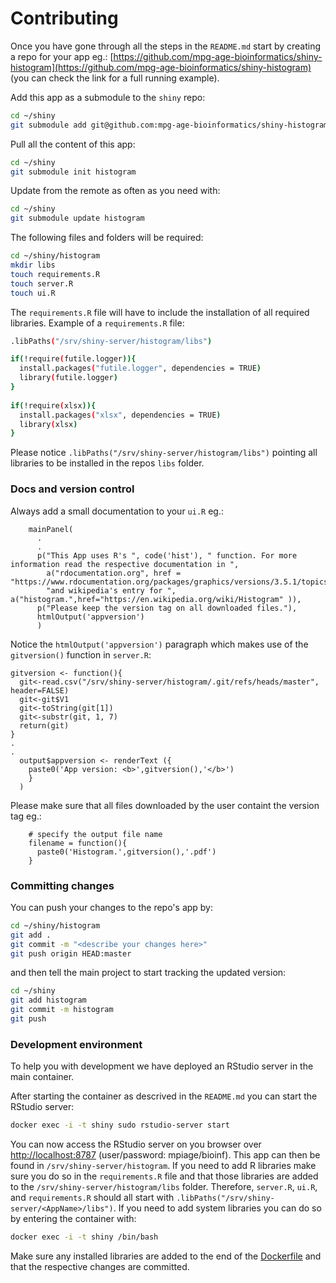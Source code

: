 # Contributing

Once you have gone through all the steps in the `README.md` start by creating a repo for your app eg.: [https://github.com/mpg-age-bioinformatics/shiny-histogram](https://github.com/mpg-age-bioinformatics/shiny-histogram) (you can check the link for a full running example).

Add this app as a submodule to the `shiny` repo:
```bash
cd ~/shiny
git submodule add git@github.com:mpg-age-bioinformatics/shiny-histogram histogram
```
Pull all the content of this app:
```bash
cd ~/shiny
git submodule init histogram
```
Update from the remote as often as you need with:
```bash
cd ~/shiny
git submodule update histogram
````
The following files and folders will be required:
```bash
cd ~/shiny/histogram
mkdir libs
touch requirements.R 
touch server.R
touch ui.R
```
The `requirements.R` file will have to include the installation of all required libraries.
Example of a `requirements.R` file:
```bash
.libPaths("/srv/shiny-server/histogram/libs")

if(!require(futile.logger)){
  install.packages("futile.logger", dependencies = TRUE)
  library(futile.logger)
}
  
if(!require(xlsx)){
  install.packages("xlsx", dependencies = TRUE)
  library(xlsx)
}
```
Please notice `.libPaths("/srv/shiny-server/histogram/libs")` pointing all libraries to be installed in the repos `libs` folder.

### Docs and version control

Always add a small documentation to your `ui.R` eg.:
```
    mainPanel(
      .
      .
      p("This App uses R's ", code('hist'), " function. For more information read the respective documentation in ",
        a("rdocumentation.org", href = "https://www.rdocumentation.org/packages/graphics/versions/3.5.1/topics/hist"),
        "and wikipedia's entry for ", a("histogram.",href="https://en.wikipedia.org/wiki/Histogram" )),
      p("Please keep the version tag on all downloaded files."),
      htmlOutput('appversion')
      )
```
Notice the `htmlOutput('appversion')` paragraph which makes use of the `gitversion()` function in `server.R`:
```
gitversion <- function(){ 
  git<-read.csv("/srv/shiny-server/histogram/.git/refs/heads/master", header=FALSE)
  git<-git$V1
  git<-toString(git[1])
  git<-substr(git, 1, 7)
  return(git)
}
.
.
  output$appversion <- renderText ({ 
    paste0('App version: <b>',gitversion(),'</b>')
    }
  )
```
Please make sure that all files downloaded by the user containt the version tag eg.:
```
    # specify the output file name
    filename = function(){
      paste0('Histogram.',gitversion(),'.pdf')
    }
```

### Committing changes

You can push your changes to the repo's app by:
```bash
cd ~/shiny/histogram
git add .
git commit -m "<describe your changes here>"
git push origin HEAD:master
```
and then tell the main project to start tracking the updated version:
```bash
cd ~/shiny
git add histogram
git commit -m histogram
git push
```

### Development environment 

To help you with development we have deployed an RStudio server in the main container. 

After starting the container as descrived in the `README.md` you can start the RStudio server:
```bash
docker exec -i -t shiny sudo rstudio-server start
```
You can now access the RStudio server on you browser over [http://localhost:8787](http://localhost:8787) (user/password: mpiage/bioinf). This app can then be found in `/srv/shiny-server/histogram`. If you need to add R libraries make sure you do so in the `requirements.R` file and that those libraries are added to the `/srv/shiny-server/histogram/libs` folder. Therefore, `server.R`, `ui.R`,  and `requirements.R` should all start with `.libPaths("/srv/shiny-server/<AppName>/libs")`. If you need to add system libraries you can do so by entering the container with:
```bash
docker exec -i -t shiny /bin/bash
```
Make sure any installed libraries are added to the end of the [Dockerfile](https://github.com/mpg-age-bioinformatics/shiny/blob/master/Dockerfile) and that the respective changes are committed.

